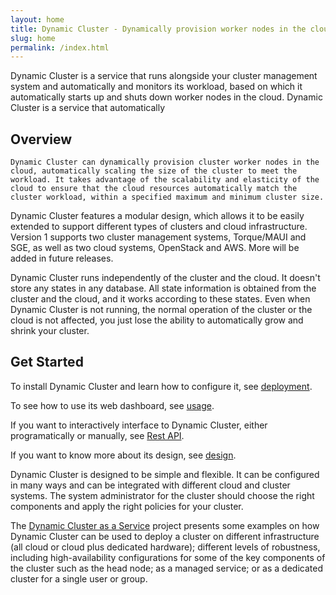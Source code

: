 ```yaml
---
layout: home
title: Dynamic Cluster - Dynamically provision worker nodes in the cloud for your cluster
slug: home
permalink: /index.html
---
```


<p></p>

  <section id="lead" class="lead">
    Dynamic Cluster is a service that runs alongside your cluster management system and automatically and monitors its workload, based on which it automatically
    starts up and shuts down worker nodes in the cloud.
    Dynamic Cluster is a service that automatically 
    
  </section>


## Overview

    Dynamic Cluster can dynamically provision cluster worker nodes in the cloud, automatically scaling the size of the cluster to meet the workload. It takes advantage of the scalability and elasticity of the cloud to ensure that the cloud resources automatically match the cluster workload, within a specified maximum and minimum cluster size.

Dynamic Cluster features a modular design, which allows it to be easily extended to support different types of clusters and cloud infrastructure. 
Version 1 supports two cluster management systems, Torque/MAUI and SGE, as well as two cloud systems, OpenStack and AWS.
More will be added in future releases.



Dynamic Cluster runs independently of the cluster and the cloud. It doesn't store any states in any database.
All state information is obtained from the cluster and the cloud, and it works according to these states.
Even when Dynamic Cluster is not running, the normal operation of the cluster or the cloud is not affected, 
you just lose the ability to automatically grow and shrink your cluster.


## Get Started


To install Dynamic Cluster and learn how to configure it, see [deployment](./deploy.html).

To see how to use its web dashboard, see [usage](./usage.html).

If you want to interactively interface to Dynamic Cluster, either programatically or manually, see [Rest API](./restapi.html).

If you want to know more about its design, see [design](./design.html).


Dynamic Cluster is designed to be simple and flexible. It can be configured in many ways and can be integrated with different cloud and cluster systems.
The system administrator for the cluster should choose the right components and apply the right policies for your cluster. 

The [Dynamic Cluster as a Service](http://eresearchsa.github.io/citc/) project presents some examples on how Dynamic Cluster can be used to deploy a cluster on different infrastructure (all cloud or cloud plus dedicated hardware); different levels of robustness, including high-availability configurations for some of the key components of the cluster such as the head node; as a managed service; or as a dedicated cluster for a single user or group.  

